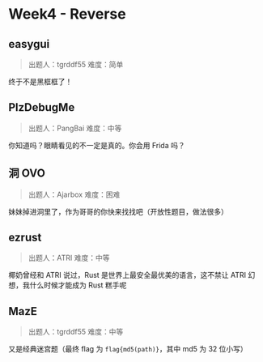 # Week4 - Reverse

## easygui

> 出题人：tgrddf55
> 难度：简单

终于不是黑框框了！

## PlzDebugMe

> 出题人：PangBai
> 难度：中等

你知道吗？眼睛看见的不一定是真的。你会用 Frida 吗？

## 洞 OVO

> 出题人：Ajarbox
> 难度：困难

妹妹掉进洞里了，作为哥哥的你快来找找吧（开放性题目，做法很多）

## ezrust

> 出题人：ATRI
> 难度：中等

椰奶曾经和 ATRI 说过，Rust 是世界上最安全最优美的语言，这不禁让 ATRI 幻想，我什么时候才能成为 Rust 糕手呢

## MazE

> 出题人：tgrddf55
> 难度：中等

又是经典迷宫题（最终 flag 为 `flag{md5(path)}`，其中 md5 为 32 位小写）
